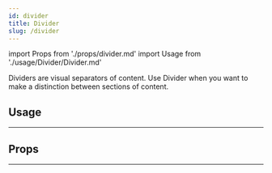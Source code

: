 ```yaml
---
id: divider
title: Divider
slug: /divider
---
```


import Props from './props/divider.md'
import Usage from './usage/Divider/Divider.md'

Dividers are visual separators of content. Use Divider when you want to make a
distinction between sections of content.

## Usage

<Usage />

---

## Props

<Props />

---

